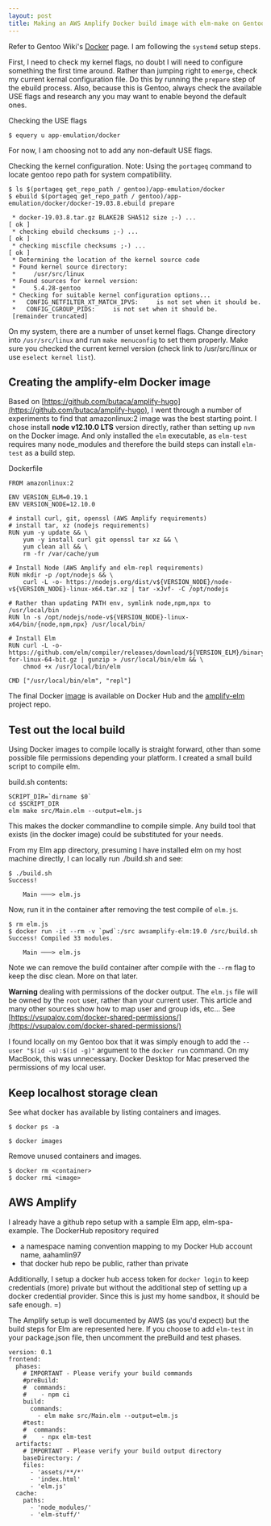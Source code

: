```yaml
---
layout: post
title: Making an AWS Amplify Docker build image with elm-make on Gentoo
---
```


Refer to Gentoo Wiki's [Docker](https://wiki.gentoo.org/wiki/Docker) page. I am following the `systemd` setup steps.

First, I need to check my kernel flags, no doubt I will need to configure something the first time around.  Rather than jumping right to `emerge`, check my current kernal configuration file. Do this by running the `prepare` step of the ebuild process. Also, because this is Gentoo, always check the available USE flags and research any you may want to enable beyond the default ones.

Checking the USE flags
```
$ equery u app-emulation/docker
```

For now, I am choosing not to add any non-default USE flags.

Checking the kernel configuration. 
Note: Using the `portageq` command to locate gentoo repo path for system compatibility.
```
$ ls $(portageq get_repo_path / gentoo)/app-emulation/docker
$ ebuild $(portageq get_repo_path / gentoo)/app-emulation/docker/docker-19.03.8.ebuild prepare

 * docker-19.03.8.tar.gz BLAKE2B SHA512 size ;-) ...                     [ ok ]
 * checking ebuild checksums ;-) ...                                     [ ok ]
 * checking miscfile checksums ;-) ...                                   [ ok ]
 * Determining the location of the kernel source code
 * Found kernel source directory:
 *     /usr/src/linux
 * Found sources for kernel version:
 *     5.4.28-gentoo
 * Checking for suitable kernel configuration options...
 *   CONFIG_NETFILTER_XT_MATCH_IPVS:	 is not set when it should be.
 *   CONFIG_CGROUP_PIDS:	 is not set when it should be.
 [remainder truncated]
```

On my system, there are a number of unset kernel flags. Change directory into `/usr/src/linux` and run `make menuconfig` to set them properly. Make sure you checked the current kernel version \(check link to /usr/src/linux or use `eselect kernel list`\).

## Creating the amplify-elm Docker image

Based on [https://github.com/butaca/amplify-hugo](https://github.com/butaca/amplify-hugo), I went through a number of experiments to find that amazonlinux:2 image was the best starting point. I chose install **node v12.10.0 LTS** version directly, rather than setting up `nvm` on the Docker image. And only installed the `elm` executable, as `elm-test` requires many node_modules and therefore the build steps can install `elm-test` as a build step.

Dockerfile
```
FROM amazonlinux:2

ENV VERSION_ELM=0.19.1
ENV VERSION_NODE=12.10.0

# install curl, git, openssl (AWS Amplify requirements)
# install tar, xz (nodejs requirements)
RUN yum -y update && \
    yum -y install curl git openssl tar xz && \
    yum clean all && \
    rm -fr /var/cache/yum

# Install Node (AWS Amplify and elm-repl requirements)
RUN mkdir -p /opt/nodejs && \
    curl -L -o- https://nodejs.org/dist/v${VERSION_NODE}/node-v${VERSION_NODE}-linux-x64.tar.xz | tar -xJvf- -C /opt/nodejs

# Rather than updating PATH env, symlink node,npm,npx to /usr/local/bin
RUN ln -s /opt/nodejs/node-v${VERSION_NODE}-linux-x64/bin/{node,npm,npx} /usr/local/bin/

# Install Elm
RUN curl -L -o- https://github.com/elm/compiler/releases/download/${VERSION_ELM}/binary-for-linux-64-bit.gz | gunzip > /usr/local/bin/elm && \
    chmod +x /usr/local/bin/elm

CMD ["/usr/local/bin/elm", "repl"]
```

The final Docker [image](https://hub.docker.com/repository/docker/aahamlin97/awsamplify-elm) is available on Docker Hub and the [amplify-elm](https://github.com/aahamlin/amplify-elm) project repo.


## Test out the local build

Using Docker images to compile locally is straight forward, other than some possible file permissions depending your platform. I created a small build script to compile elm.

build.sh contents:
```
SCRIPT_DIR=`dirname $0`
cd $SCRIPT_DIR
elm make src/Main.elm --output=elm.js
```
This makes the docker commandline to compile simple. Any build tool that exists \(in the docker image\) could be substituted for your needs.

From my Elm app directory, presuming I have installed elm on my host machine directly, I can locally run ./build.sh and see:
```
$ ./build.sh
Success!     

    Main ───> elm.js

```

Now, run it in the container after removing the test compile of `elm.js`. 
```
$ rm elm.js
$ docker run -it --rm -v `pwd`:/src awsamplify-elm:19.0 /src/build.sh
Success! Compiled 33 modules.

    Main ───> elm.js

```

Note we can remove the build container after compile with the `--rm` flag to keep the disc clean. More on that later.

**Warning** dealing with permissions of the docker output. The `elm.js` file will be owned by the `root` user, rather than your current user. This article and many other sources show how to map user and group ids, etc... See [https://vsupalov.com/docker-shared-permissions/](https://vsupalov.com/docker-shared-permissions/)

I found locally on my Gentoo box that it was simply enough to add the `--user "$(id -u):$(id -g)"` argument to the `docker run` command. On my MacBook, this was unnecessary. Docker Desktop for Mac preserved the permissions of my local user.

## Keep localhost storage clean

See what docker has available by listing containers and images.
```
$ docker ps -a

$ docker images
```

Remove unused containers and images.
```
$ docker rm <container>
$ docker rmi <image>
```

## AWS Amplify

I already have a github repo setup with a sample Elm app, elm-spa-example.
The DockerHub repository required 
- a namespace naming convention mapping to my Docker Hub account name, aahamlin97
- that docker hub repo be public, rather than private

Additionally, I setup a docker hub access token for `docker login` to keep credentials \(more\) private but without the additional step of setting up a docker credential provider. Since this is just my home sandbox, it should be safe enough. =\)

The Amplify setup is well documented by AWS \(as you'd expect\) but the build steps for Elm are represented here. If you choose to add `elm-test` in your package.json file, then uncomment the preBuild and test phases.

```
version: 0.1
frontend:
  phases:
    # IMPORTANT - Please verify your build commands
    #preBuild:
    #  commands:
    #    - npm ci
    build:
      commands: 
        - elm make src/Main.elm --output=elm.js
    #test:
    #  commands:
    #    - npx elm-test
  artifacts:
    # IMPORTANT - Please verify your build output directory
    baseDirectory: /
    files:
      - 'assets/**/*'
      - 'index.html'
      - 'elm.js'
  cache:
    paths:
      - 'node_modules/'
      - 'elm-stuff/'
```

